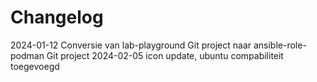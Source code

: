 # Changelog

2024-01-12 Conversie van lab-playground Git project naar ansible-role-podman Git project
2024-02-05 icon update, ubuntu compabiliteit toegevoegd
